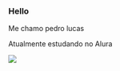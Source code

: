 ### Hello

Me chamo pedro lucas

Atualmente estudando no Alura

![](https://media4.giphy.com/media/uhh973wXZjiAPCZnoJ/giphy.gif?cid=ecf05e47e9r1x2a0syht6zx6x2bof6xd0u6i9yrde4og7zz9&ep=v1_gifs_search&rid=giphy.gif&ct=g)
